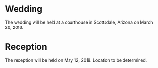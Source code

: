 # Wedding

The wedding will be held at a courthouse in Scottsdale, Arizona on March 26, 2018.

# Reception

The reception will be held on May 12, 2018. Location to be determined.
